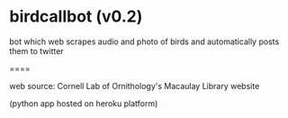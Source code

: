 # birdcallbot (v0.2)
bot which web scrapes audio and photo of birds and automatically posts them to twitter

====

web source: Cornell Lab of Ornithology's Macaulay Library website


(python app hosted on heroku platform)


